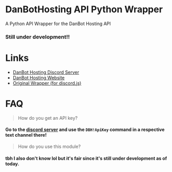 # DanBotHosting API Python Wrapper
A Python API Wrapper for the DanBot Hosting API

### **Still under development!!**

# Links
* [DanBot Hosting Discord Server](https://discord.gg/dbh)
* [DanBot Hosting Website](https://danbot.host)
* [Original Wrapper (for discord.js)](https://github.com/danbot-devs/danbot-hosting)

# FAQ

> How do you get an API key?
#### Go to the [discord server](https://discord.gg/dbh) and use the `DBH!ApiKey` command in a respective text channel there!

> How do you use this module?
#### tbh I also don't know lol but it's fair since it's still under development as of today.